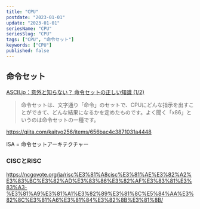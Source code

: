 ```yaml
---
title: "CPU"
postdate: "2023-01-01"
update: "2023-01-01"
seriesName: "CPU"
seriesSlug: "CPU"
tags: ["CPU", "命令セット"]
keywords: ["CPU"]
published: false
---
```



## 命令セット

[ASCII.jp：意外と知らない？ 命令セットの正しい知識 (1/2)](https://ascii.jp/elem/000/000/170/170455/)

> 命令セットは、文字通り「命令」のセットで、CPUにどんな指示を出すことができて、どんな結果になるかを定めたものです。よく聞く「x86」というのは命令セットの一種です。

https://qiita.com/kaityo256/items/656bac4c3871031a4448

ISA = 命令セットアーキテクチャー

### CISCとRISC

https://ncgovote.org/ja/risc%E3%81%A8cisc%E3%81%AE%E3%82%A2%E3%83%BC%E3%82%AD%E3%83%86%E3%82%AF%E3%83%81%E3%83%A3-%E3%81%A9%E3%81%A1%E3%82%89%E3%81%8C%E5%84%AA%E3%82%8C%E3%81%A6%E3%81%84%E3%82%8B%E3%81%8B/

